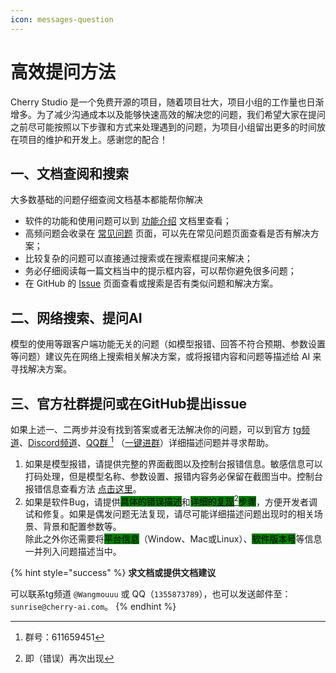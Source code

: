 ```yaml
---
icon: messages-question
---
```


# 高效提问方法

Cherry Studio 是一个免费开源的项目，随着项目壮大，项目小组的工作量也日渐增多。为了减少沟通成本以及能够快速高效的解决您的问题，我们希望大家在提问之前尽可能按照以下步骤和方式来处理遇到的问题，为项目小组留出更多的时间放在项目的维护和开发上。感谢您的配合！



## 一、文档查阅和搜索

大多数基础的问题仔细查阅文档基本都能帮你解决

* 软件的功能和使用问题可以到 [功能介绍](../cherrystudio/preview/) 文档里查看；
* 高频问题会收录在 [常见问题](questions.md) 页面，可以先在常见问题页面查看是否有解决方案；
* 比较复杂的问题可以直接通过搜索或在搜索框提问来解决；
* 务必仔细阅读每一篇文档当中的提示框内容，可以帮你避免很多问题；
* 在 GitHub 的 [Issue](https://github.com/CherryHQ/cherry-studio/issues) 页面查看或搜索是否有类似问题和解决方案。

## 二、网络搜索、提问AI

模型的使用等跟客户端功能无关的问题（如模型报错、回答不符合预期、参数设置等问题）建议先在网络上搜索相关解决方案，或将报错内容和问题等描述给 AI 来寻找解决方案。


## 三、官方社群提问或在GitHub提出issue

如果上述一、二两步并没有找到答案或者无法解决你的问题，可以到官方 [tg频道](https://t.me/CherryStudioAI)、[Discord频道](https://discord.com/invite/wez8HtpxqQ)、[QQ群 ](#user-content-fn-1)[^1] （[一键进群](https://qm.qq.com/cgi-bin/qm/qr?authKey=xe5nfGVZLMYnlJq%2F%2B4kN03YWcDBB2lnD7tc9rWus2mxS0JHUbOzk79cO7MYuqyGR\&k=UKVgl3YPHmwPaU8qeO1VG03NcUkACKsc\&noverify=0)）详细描述问题并寻求帮助。

1. 如果是模型报错，请提供完整的界面截图以及控制台报错信息。敏感信息可以打码处理，但是模型名称、参数设置、报错内容务必保留在截图当中。控制台报错信息查看方法 [点击这里](questions.md#kong-zhi-tai-bao-cuo-cha-kan-fang-fa)。
2. 如果是软件Bug，请提供<mark style="background-color:green;">具体的错误描述</mark>和<mark style="background-color:green;">详细的</mark>[<mark style="background-color:green;">复现</mark>](#user-content-fn-2)[^2]<mark style="background-color:green;">步骤</mark>，方便开发者调试和修复。如果是偶发问题无法复现，请尽可能详细描述问题出现时的相关场景、背景和配置参数等。\
   除此之外你还需要将<mark style="background-color:green;">平台信息</mark>（Window、Mac或Linux）、<mark style="background-color:green;">软件版本号</mark>等信息一并列入问题描述当中。



{% hint style="success" %}
**求文档或提供文档建议**

可以联系tg频道 `@Wangmouuu` 或 QQ（`1355873789`），也可以发送邮件至：`sunrise@cherry-ai.com`。
{% endhint %}

[^1]: 群号：611659451

[^2]: 即（错误）再次出现
